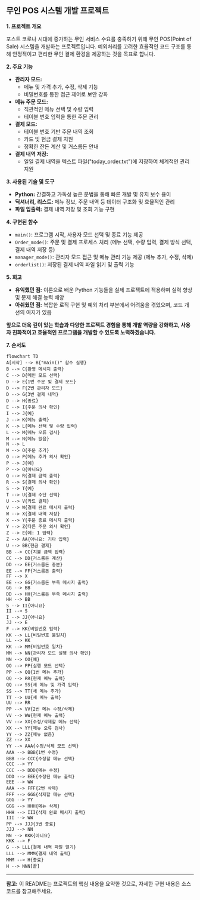 ## 무인 POS 시스템 개발 프로젝트

**1. 프로젝트 개요**

포스트 코로나 시대에 증가하는 무인 서비스 수요를 충족하기 위해 무인 POS(Point of Sale) 시스템을 개발하는 프로젝트입니다. 예외처리를 고려한 효율적인 코드 구조를 통해 안정적이고 편리한 무인 결제 환경을 제공하는 것을 목표로 합니다.

**2. 주요 기능**

* **관리자 모드:** 
    * 메뉴 및 가격 추가, 수정, 삭제 기능
    * 비밀번호를 통한 접근 제어로 보안 강화
* **메뉴 주문 모드:** 
    * 직관적인 메뉴 선택 및 수량 입력
    * 테이블 번호 입력을 통한 주문 관리
* **결제 모드:** 
    * 테이블 번호 기반 주문 내역 조회
    * 카드 및 현금 결제 지원
    * 정확한 잔돈 계산 및 거스름돈 안내
* **결제 내역 저장:** 
    * 일일 결제 내역을 텍스트 파일("today_order.txt")에 저장하여 체계적인 관리 지원

**3. 사용된 기술 및 도구**

* **Python:** 간결하고 가독성 높은 문법을 통해 빠른 개발 및 유지 보수 용이
* **딕셔너리, 리스트:** 메뉴 정보, 주문 내역 등 데이터 구조화 및 효율적인 관리
* **파일 입출력:** 결제 내역 저장 및 조회 기능 구현

**4. 구현된 함수**

* `main()`: 프로그램 시작, 사용자 모드 선택 및 종료 기능 제공
* `Order_mode()`: 주문 및 결제 프로세스 처리 (메뉴 선택, 수량 입력, 결제 방식 선택, 결제 내역 저장 등)
* `manager_mode()`: 관리자 모드 접근 및 메뉴 관리 기능 제공 (메뉴 추가, 수정, 삭제)
* `orderlist()`: 저장된 결제 내역 파일 읽기 및 출력 기능


**5. 회고**

* **유익했던 점:** 이론으로 배운 Python 기능들을 실제 프로젝트에 적용하며 실력 향상 및 문제 해결 능력 배양
* **아쉬웠던 점:** 복잡한 로직 구현 및 예외 처리 부분에서 어려움을 겪었으며, 코드 개선의 여지가 있음

**앞으로 더욱 깊이 있는 학습과 다양한 프로젝트 경험을 통해 개발 역량을 강화하고, 사용자 친화적이고 효율적인 프로그램을 개발할 수 있도록 노력하겠습니다.** 

**7. 순서도**

```mermaid
flowchart TD
A[시작] --> B{"main()" 함수 실행}
B --> C{환영 메시지 출력}
C --> D{메인 모드 선택}
D --> E{1번 주문 및 결제 모드}
D --> F{2번 관리자 모드}
D --> G{3번 결제 내역}
D --> H{종료}
E --> I{주문 의사 확인}
I --> J{예}
J --> K{메뉴 출력}
K --> L{메뉴 선택 및 수량 입력}
L --> M{메뉴 오류 검사}
M --> N{메뉴 없음}
N --> L
M --> O{주문 추가}
O --> P{메뉴 추가 의사 확인}
P --> J{예}
P --> Q{아니요}
Q --> R{결제 금액 출력}
R --> S{결제 의사 확인}
S --> T{예}
T --> U{결제 수단 선택}
U --> V{카드 결제}
V --> W{결제 완료 메시지 출력}
W --> X{결제 내역 저장}
X --> Y{주문 종료 메시지 출력}
Y --> Z{다른 주문 의사 확인}
Z --> E{예: 1 입력}
Z --> AA{아니요: 기타 입력}
U --> BB{현금 결제}
BB --> CC{지불 금액 입력}
CC --> DD{거스름돈 계산}
DD --> EE{거스름돈 충분}
EE --> FF{거스름돈 출력}
FF --> X
EE --> GG{거스름돈 부족 메시지 출력}
GG --> BB
DD --> HH{거스름돈 부족 메시지 출력}
HH --> BB
S --> II{아니요}
II --> S
I --> JJ{아니요}
JJ --> E
F --> KK{비밀번호 입력}
KK --> LL{비밀번호 불일치}
LL --> KK
KK --> MM{비밀번호 일치}
MM --> NN{관리자 모드 실행 의사 확인}
NN --> OO{예}
OO --> PP{실행 모드 선택}
PP --> QQ{1번 메뉴 추가}
QQ --> RR{현재 메뉴 출력}
QQ --> SS{새 메뉴 및 가격 입력}
SS --> TT{새 메뉴 추가}
TT --> UU{새 메뉴 출력}
UU --> RR
PP --> VV{2번 메뉴 수정/삭제}
VV --> WW{현재 메뉴 출력}
VV --> XX{수정/삭제할 메뉴 선택}
XX --> YY{메뉴 오류 검사}
YY --> ZZ{메뉴 없음}
ZZ --> XX
YY --> AAA{수정/삭제 모드 선택}
AAA --> BBB{1번 수정}
BBB --> CCC{수정할 메뉴 선택}
CCC --> YY
CCC --> DDD{메뉴 수정}
DDD --> EEE{수정된 메뉴 출력}
EEE --> WW
AAA --> FFF{2번 삭제}
FFF --> GGG{삭제할 메뉴 선택}
GGG --> YY
GGG --> HHH{메뉴 삭제}
HHH --> III{삭제 완료 메시지 출력}
III --> WW
PP --> JJJ{3번 종료}
JJJ --> NN
NN --> KKK{아니요}
KKK --> F
G --> LLL{결제 내역 파일 열기}
LLL --> MMM{결제 내역 출력}
MMM --> H{종료}
H --> NNN[끝] 
```

---

**참고:** 이 README는 프로젝트의 핵심 내용을 요약한 것으로, 자세한 구현 내용은 소스 코드를 참고해주세요.
